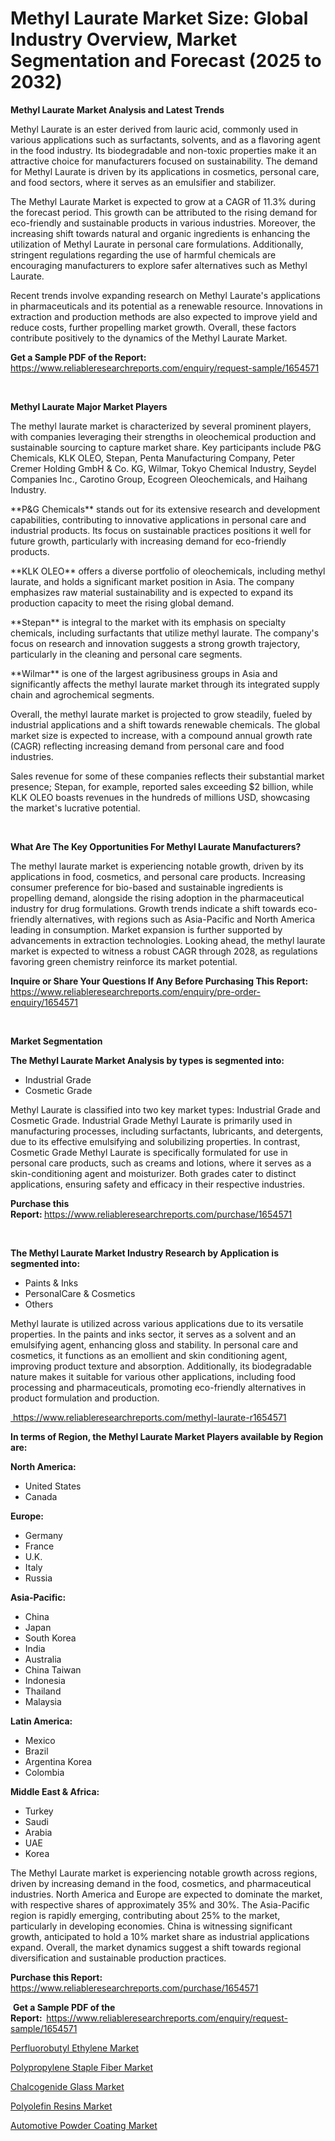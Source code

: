 <p><h1>Methyl Laurate Market Size: Global Industry Overview, Market Segmentation and Forecast (2025 to 2032)</h1></p><p><strong>Methyl Laurate Market Analysis and Latest Trends</strong></p>
<p><p>Methyl Laurate is an ester derived from lauric acid, commonly used in various applications such as surfactants, solvents, and as a flavoring agent in the food industry. Its biodegradable and non-toxic properties make it an attractive choice for manufacturers focused on sustainability. The demand for Methyl Laurate is driven by its applications in cosmetics, personal care, and food sectors, where it serves as an emulsifier and stabilizer.</p><p>The Methyl Laurate Market is expected to grow at a CAGR of 11.3% during the forecast period. This growth can be attributed to the rising demand for eco-friendly and sustainable products in various industries. Moreover, the increasing shift towards natural and organic ingredients is enhancing the utilization of Methyl Laurate in personal care formulations. Additionally, stringent regulations regarding the use of harmful chemicals are encouraging manufacturers to explore safer alternatives such as Methyl Laurate.</p><p>Recent trends involve expanding research on Methyl Laurate's applications in pharmaceuticals and its potential as a renewable resource. Innovations in extraction and production methods are also expected to improve yield and reduce costs, further propelling market growth. Overall, these factors contribute positively to the dynamics of the Methyl Laurate Market.</p></p>
<p><strong>Get a Sample PDF of the Report:&nbsp;</strong> <a href="https://www.reliableresearchreports.com/enquiry/request-sample/1654571?utm_campaign=32&utm_medium=2&utm_source=Github&utm_content=ia&utm_term=31012025&utm_id=methyl-laurate">https://www.reliableresearchreports.com/enquiry/request-sample/1654571</a></p>
<p>&nbsp;</p>
<p><strong>Methyl Laurate Major Market Players</strong></p>
<p><p>The methyl laurate market is characterized by several prominent players, with companies leveraging their strengths in oleochemical production and sustainable sourcing to capture market share. Key participants include P&G Chemicals, KLK OLEO, Stepan, Penta Manufacturing Company, Peter Cremer Holding GmbH & Co. KG, Wilmar, Tokyo Chemical Industry, Seydel Companies Inc., Carotino Group, Ecogreen Oleochemicals, and Haihang Industry.</p><p>**P&G Chemicals** stands out for its extensive research and development capabilities, contributing to innovative applications in personal care and industrial products. Its focus on sustainable practices positions it well for future growth, particularly with increasing demand for eco-friendly products.</p><p>**KLK OLEO** offers a diverse portfolio of oleochemicals, including methyl laurate, and holds a significant market position in Asia. The company emphasizes raw material sustainability and is expected to expand its production capacity to meet the rising global demand.</p><p>**Stepan** is integral to the market with its emphasis on specialty chemicals, including surfactants that utilize methyl laurate. The company's focus on research and innovation suggests a strong growth trajectory, particularly in the cleaning and personal care segments.</p><p>**Wilmar** is one of the largest agribusiness groups in Asia and significantly affects the methyl laurate market through its integrated supply chain and agrochemical segments. </p><p>Overall, the methyl laurate market is projected to grow steadily, fueled by industrial applications and a shift towards renewable chemicals. The global market size is expected to increase, with a compound annual growth rate (CAGR) reflecting increasing demand from personal care and food industries.</p><p>Sales revenue for some of these companies reflects their substantial market presence; Stepan, for example, reported sales exceeding $2 billion, while KLK OLEO boasts revenues in the hundreds of millions USD, showcasing the market's lucrative potential.</p></p>
<p>&nbsp;</p>
<p><strong>What Are The Key Opportunities For Methyl Laurate Manufacturers?</strong></p>
<p><p>The methyl laurate market is experiencing notable growth, driven by its applications in food, cosmetics, and personal care products. Increasing consumer preference for bio-based and sustainable ingredients is propelling demand, alongside the rising adoption in the pharmaceutical industry for drug formulations. Growth trends indicate a shift towards eco-friendly alternatives, with regions such as Asia-Pacific and North America leading in consumption. Market expansion is further supported by advancements in extraction technologies. Looking ahead, the methyl laurate market is expected to witness a robust CAGR through 2028, as regulations favoring green chemistry reinforce its market potential.</p></p>
<p><strong>Inquire or Share Your Questions If Any Before Purchasing This Report:</strong> <a href="https://www.reliableresearchreports.com/enquiry/pre-order-enquiry/1654571?utm_campaign=32&utm_medium=2&utm_source=Github&utm_content=ia&utm_term=31012025&utm_id=methyl-laurate">https://www.reliableresearchreports.com/enquiry/pre-order-enquiry/1654571</a></p>
<p>&nbsp;</p>
<p><strong>Market Segmentation</strong></p>
<p><strong>The Methyl Laurate Market Analysis by types is segmented into:</strong></p>
<p><ul><li>Industrial Grade</li><li>Cosmetic Grade</li></ul></p>
<p><p>Methyl Laurate is classified into two key market types: Industrial Grade and Cosmetic Grade. Industrial Grade Methyl Laurate is primarily used in manufacturing processes, including surfactants, lubricants, and detergents, due to its effective emulsifying and solubilizing properties. In contrast, Cosmetic Grade Methyl Laurate is specifically formulated for use in personal care products, such as creams and lotions, where it serves as a skin-conditioning agent and moisturizer. Both grades cater to distinct applications, ensuring safety and efficacy in their respective industries.</p></p>
<p><strong>Purchase this Report:&nbsp;</strong><a href="https://www.reliableresearchreports.com/purchase/1654571?utm_campaign=32&utm_medium=2&utm_source=Github&utm_content=ia&utm_term=31012025&utm_id=methyl-laurate">https://www.reliableresearchreports.com/purchase/1654571</a></p>
<p>&nbsp;</p>
<p><strong>The Methyl Laurate Market Industry Research by Application is segmented into:</strong></p>
<p><ul><li>Paints & Inks</li><li>PersonalCare & Cosmetics</li><li>Others</li></ul></p>
<p><p>Methyl laurate is utilized across various applications due to its versatile properties. In the paints and inks sector, it serves as a solvent and an emulsifying agent, enhancing gloss and stability. In personal care and cosmetics, it functions as an emollient and skin conditioning agent, improving product texture and absorption. Additionally, its biodegradable nature makes it suitable for various other applications, including food processing and pharmaceuticals, promoting eco-friendly alternatives in product formulation and production.</p></p>
<p><a href="https://www.reliableresearchreports.com/methyl-laurate-r1654571?utm_campaign=32&utm_medium=2&utm_source=Github&utm_content=ia&utm_term=31012025&utm_id=methyl-laurate">&nbsp;https://www.reliableresearchreports.com/methyl-laurate-r1654571</a></p>
<p><strong>In terms of Region, the Methyl Laurate Market Players available by Region are:</strong></p>
<p>
    <p> <strong> North America: </strong>
        <ul>
            <li>United States</li>
            <li>Canada</li>
        </ul>
        </p> 
    <p> <strong> Europe: </strong>
        <ul>
            <li>Germany</li>
            <li>France</li>
            <li>U.K.</li>
            <li>Italy</li>
            <li>Russia</li>
        </ul>
        </p> 
    <p> <strong> Asia-Pacific: </strong>
        <ul>
            <li>China</li>
            <li>Japan</li>
            <li>South Korea</li>
            <li>India</li>
            <li>Australia</li>
            <li>China Taiwan</li>
            <li>Indonesia</li>
            <li>Thailand</li>
            <li>Malaysia</li>
        </ul>
        </p> 
    <p> <strong> Latin America: </strong>
        <ul>
            <li>Mexico</li>
            <li>Brazil</li>
            <li>Argentina Korea</li>
            <li>Colombia</li>
        </ul>
        </p> 
    <p> <strong> Middle East & Africa: </strong>
        <ul>
            <li>Turkey</li>
            <li>Saudi</li>
            <li>Arabia</li>
            <li>UAE</li>
            <li>Korea</li>
        </ul>
    </p>
    </p>
<p><p>The Methyl Laurate market is experiencing notable growth across regions, driven by increasing demand in the food, cosmetics, and pharmaceutical industries. North America and Europe are expected to dominate the market, with respective shares of approximately 35% and 30%. The Asia-Pacific region is rapidly emerging, contributing about 25% to the market, particularly in developing economies. China is witnessing significant growth, anticipated to hold a 10% market share as industrial applications expand. Overall, the market dynamics suggest a shift towards regional diversification and sustainable production practices.</p></p>
<p><strong>Purchase this Report: </strong><a href="https://www.reliableresearchreports.com/purchase/1654571?utm_campaign=32&utm_medium=2&utm_source=Github&utm_content=ia&utm_term=31012025&utm_id=methyl-laurate">https://www.reliableresearchreports.com/purchase/1654571</a></p>
<p>&nbsp;<strong>Get a Sample PDF of the Report:&nbsp;&nbsp;</strong><a href="https://www.reliableresearchreports.com/enquiry/request-sample/1654571?utm_campaign=32&utm_medium=2&utm_source=Github&utm_content=ia&utm_term=31012025&utm_id=methyl-laurate">https://www.reliableresearchreports.com/enquiry/request-sample/1654571</a></p>
<p><strong></strong></p>
<p><p><a href="https://github.com/arnoldannice0/Market-Research-Report-List-1/blob/main/perfluorobutyl-ethylene-market.md?utm_campaign=32&utm_medium=2&utm_source=Github&utm_content=ia&utm_term=31012025&utm_id=methyl-laurate">Perfluorobutyl Ethylene Market</a></p><p><a href="https://github.com/pimanoruman/Market-Research-Report-List-1/blob/main/polypropylene-staple-fiber-market.md?utm_campaign=32&utm_medium=2&utm_source=Github&utm_content=ia&utm_term=31012025&utm_id=methyl-laurate">Polypropylene Staple Fiber Market</a></p><p><a href="https://github.com/justalichtenberger/Market-Research-Report-List-1/blob/main/chalcogenide-glass-market.md?utm_campaign=32&utm_medium=2&utm_source=Github&utm_content=ia&utm_term=31012025&utm_id=methyl-laurate">Chalcogenide Glass Market</a></p><p><a href="https://github.com/sungbruington660/Market-Research-Report-List-1/blob/main/polyolefin-resins-market.md?utm_campaign=32&utm_medium=2&utm_source=Github&utm_content=ia&utm_term=31012025&utm_id=methyl-laurate">Polyolefin Resins Market</a></p><p><a href="https://github.com/bensemilia864/Market-Research-Report-List-1/blob/main/automotive-powder-coating-market.md?utm_campaign=32&utm_medium=2&utm_source=Github&utm_content=ia&utm_term=31012025&utm_id=methyl-laurate">Automotive Powder Coating Market</a></p></p>